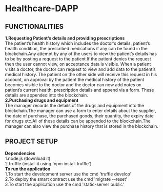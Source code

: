 # Healthcare-DAPP
## FUNCTIONALITIES
**1.Requesting Patient’s details and providing prescriptions**<br/>
The patient’s health history which includes the doctor’s details, patient’s health condition, the prescribed medications if any can be found in the blockchain.Any attempt by any of the users to view the patient’s details has to be by posting a request to the patient.If the patient denies the request then the user cannot view, on acceptance data is visible. When a patient visits a doctor, the doctor can request to view and add data to the patient’s medical history. The patient on the other side will receive this request in his account, on approval by the patient the medical history of the patient becomes visible to the doctor and the doctor can now add notes on patient’s current health, prescription details and append via a form. These details are appended into the blockchain.<br/>
**2.Purchasing drugs and equipment**<br/>
The manager records the details of the drugs and equipment into the blockchain.The manager can use a form to enter details about the supplier, the date of purchase, the purchased goods, their quantity, the expiry date for drugs etc.All of these details can be appended to the blockchain.The manager can also view the purchase history that is stored in the blockchain.

## PROJECT SETUP
**Dependencies**<br/>
1.node.js (download it)<br/>
2.truffle (install it using 'npm install truffle')<br/>
**To run the application**<br/>
1.To start the development server use the cmd 'truffle develop'<br/>
2.To deploy the smart contract use the cmd 'migrate --reset'<br/>
3.To start the application use the cmd 'static-server public'<br/>
